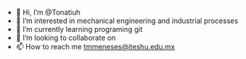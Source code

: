 - 👋 Hi, I’m @Tonatiuh
- 👀 I’m interested in mechanical engineering and industrial processes
- 🌱 I’m currently learning programing git
- 💞️ I’m looking to collaborate on 
- 📫 How to reach me tmmeneses@iteshu.edu.mx

<!---
tmmeneses2021/tmmeneses2021 is a ✨ special ✨ repository because its `README.md` (this file) appears on your GitHub profile.
You can click the Preview link to take a look at your changes.
--->
